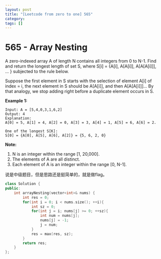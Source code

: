 ```yaml
---
layout: post
title: "[Leetcode from zero to one] 565"
category: 
tags: []
---
```


# 565 - Array Nesting

A zero-indexed array A of length N contains all integers from 0 to N-1. Find and return the longest length of set S, where S[i] = {A[i], A[A[i]], A[A[A[i]]], ... } subjected to the rule below.

Suppose the first element in S starts with the selection of element A[i] of index = i, the next element in S should be A[A[i]], and then A[A[A[i]]]… By that analogy, we stop adding right before a duplicate element occurs in S.

 

**Example 1:**

```
Input: A = [5,4,0,3,1,6,2]
Output: 4
Explanation: 
A[0] = 5, A[1] = 4, A[2] = 0, A[3] = 3, A[4] = 1, A[5] = 6, A[6] = 2.

One of the longest S[K]:
S[0] = {A[0], A[5], A[6], A[2]} = {5, 6, 2, 0}
```

 

**Note:**

1. N is an integer within the range [1, 20,000].
2. The elements of A are all distinct.
3. Each element of A is an integer within the range [0, N-1].

说是中级题目，但是思路还是挺简单的，就是做flag。

```c++
class Solution {
public:
    int arrayNesting(vector<int>& nums) {
        int res = 0;
        for(int i = 0; i < nums.size(); ++i){
            int sz = 0;
            for(int j = i; nums[j] >= 0; ++sz){
                int num = nums[j];
                nums[j] = -1;
                j = num;
            }
            res = max(res, sz);
        }
        return res;
    }
};
```

